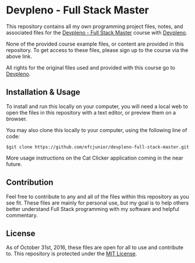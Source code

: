 # Devpleno - Full Stack Master
This repository contains all my own programming project files, notes, and associated files for the [Devpleno - Full Stack Master](https://devpleno.com/cursos-premium-de-desenvolvimento-de-software-devpleno/fullstack-master-3/) course with [Devpleno](https://www.devpleno.com/). 

None of the provided course example files, or content are provided in this repository. To get access to these files, please sign up to the course via the above link.

All rights for the original files used and provided with this course go to 
[Devpleno](https://www.devpleno.com/).  
## Installation & Usage
To install and run this locally on your computer, you will need a local web to open the files in this repository with a text editor, or preview them on a browser.

You may also clone this locally to your computer, using the following line of code:
```
$git clone https://github.com/efcjunior/devpleno-full-stack-master.git
```

More usage instructions on the Cat Clicker application coming in the near future.
## Contribution
Feel free to contribute to any and all of the files within this repository as you see fit. These files are mainly for personal use, but my goal is to help others better understand Full Stack programming with my software and helpful commentary.
## License
As of October 31st, 2016, these files are open for all to use and contribute to. This repository is protected under the [MIT License](http://choosealicense.com/licenses/mit/).
